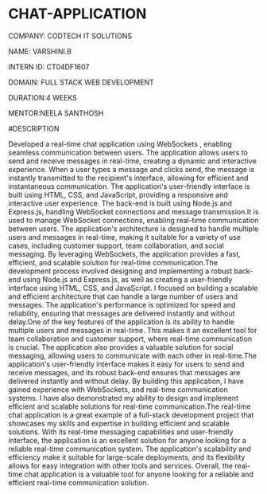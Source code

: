 # CHAT-APPLICATION

COMPANY: CODTECH IT SOLUTIONS

NAME: VARSHINI.B

INTERN ID: CT04DF1607

DOMAIN: FULL STACK WEB DEVELOPMENT

DURATION:4 WEEKS

MENTOR:NEELA SANTHOSH

#DESCRIPTION

Developed a real-time chat application using WebSockets , enabling seamless communication between users. The application allows users to send and receive messages in real-time, creating a dynamic and interactive experience. When a user types a message and clicks send, the message is instantly transmitted to the recipient's interface, allowing for efficient and instantaneous communication. The application's user-friendly interface is built using HTML, CSS, and JavaScript, providing a responsive and interactive user experience. The back-end is built using Node.js and Express.js, handling WebSocket connections and message transmission.It is used to manage WebSocket connections, enabling real-time communication between users. The application's architecture is designed to handle multiple users and messages in real-time, making it suitable for a variety of use cases, including customer support, team collaboration, and social messaging. By leveraging WebSockets, the application provides a fast, efficient, and scalable solution for real-time communication.The development process involved designing and implementing a robust back-end using Node.js and Express.js, as well as creating a user-friendly interface using HTML, CSS, and JavaScript. I focused on building a scalable and efficient architecture that can handle a large number of users and messages. The application's performance is optimized for speed and reliability, ensuring that messages are delivered instantly and without delay.One of the key features of the application is its ability to handle multiple users and messages in real-time. This makes it an excellent tool for team collaboration and customer support, where real-time communication is crucial. The application also provides a valuable solution for social messaging, allowing users to communicate with each other in real-time.The application's user-friendly interface makes it easy for users to send and receive messages, and its robust back-end ensures that messages are delivered instantly and without delay. By building this application, I have gained experience with WebSockets, and real-time communication systems. I have also demonstrated my ability to design and implement efficient and scalable solutions for real-time communication.The real-time chat application is a great example of a full-stack development project that showcases my skills and expertise in building efficient and scalable solutions. With its real-time messaging capabilities and user-friendly interface, the application is an excellent solution for anyone looking for a reliable real-time communication system. The application's scalability and efficiency make it suitable for large-scale deployments, and its flexibility allows for easy integration with other tools and services. Overall, the real-time chat application is a valuable tool for anyone looking for a reliable and efficient real-time communication solution.
